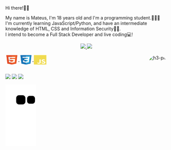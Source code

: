 Hi there!👋🏻

My name is Mateus, I'm 18 years old and I'm a programming student.👨🏻‍💻<br>
I'm currently learning JavaScript/Python, and have an intermediate knowledge of HTML, CSS and Information Security🐱‍👤.<br>
I intend to become a Full Stack Developer and live coding💻!

<div align="center">
  <a href="https://github.com/H3VN3R">
  <img height="180em" src="https://github-readme-stats.vercel.app/api?username=H3VN3R&show_icons=true&theme=winter&include_all_commits=true&count_private=true"/>
  <img height="180em" src="https://github-readme-stats.vercel.app/api/top-langs/?username=H3VN3R&layout=compact&langs_count=7&theme=winter"/>
</div>
  
<div style="display: inline_block"><br>
  <img align="center" alt="h3-HTML" height="30" width="40" src="https://raw.githubusercontent.com/devicons/devicon/master/icons/html5/html5-original.svg">
  <img align="center" alt="h3-CSS" height="30" width="40" src="https://raw.githubusercontent.com/devicons/devicon/master/icons/css3/css3-original.svg">
  <img align="center" alt="h3-Js" height="30" width="40" src="https://raw.githubusercontent.com/devicons/devicon/master/icons/javascript/javascript-plain.svg">  
  <img align="right" alt="h3-pic" height="150" style="border-radius:50px;" src="https://picrew.me/shareImg/org/202209/1743096_0kJf3Erb.png">
</div>
  
##
  
<div>
 <a href="https://discord.gg/V3r8TwMMcw" target="_blank"><img src="https://img.shields.io/badge/Discord-7289DA?style=for-the-badge&logo=discord&logoColor=white" target="_blank"></a> 
 <a href = "mailto:mateusfvdeoliveira169@gmail.com"><img src="https://img.shields.io/badge/-Gmail-%23333?style=for-the-badge&logo=gmail&logoColor=white" target="_blank"></a>
 <a href="https://wa.me/5514997747573?text=Ol%C3%A1%21+Vim+atrav%C3%A9s+do+seu+perfil+no+GitHub."><img src="https://img.shields.io/badge/WhatsApp-25D366?style=for-the-badge&logo=whatsapp&logoColor=white" target="blank"></a>
</div>
  
![Snake animation](https://github.com/rafaballerini/rafaballerini/blob/output/github-contribution-grid-snake.svg)
